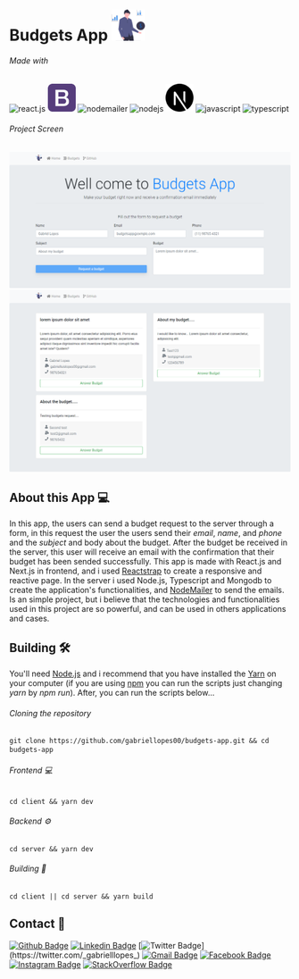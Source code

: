 <h1>
  Budgets App
  <img src="./client/public/main.svg" alt="Logo" width="60"/>
</h1>

###### Made with
<p>  
  <img src="https://devicon.dev/devicon.git/icons/react/react-original.svg" alt="react.js" width="50" height="50"/>   
  <img src="https://raw.githubusercontent.com/github/explore/80688e429a7d4ef2fca1e82350fe8e3517d3494d/topics/bootstrap/bootstrap.png" alt="bootstrap" width="50" height="50"/> 
  <img src="https://nodemailer.com/nm_logo_200x136.png" alt="nodemailer" width="60" height="50"/>  
  <img src="https://devicons.github.io/devicon/devicon.git/icons/nodejs/nodejs-original.svg" alt="nodejs" width="50" height="50"/>  
  <img src="./client/public/logo.svg" alt="next.js" width="50" height="50"/>
  <img src="https://devicons.github.io/devicon/devicon.git/icons/javascript/javascript-original.svg" alt="javascript" width="50" height="50"/>  
  <img src="https://devicons.github.io/devicon/devicon.git/icons/typescript/typescript-original.svg" alt="typescript" width="50" height="50"/>  
</p>

###### Project Screen

<img src="./.github/screen.png"/>
<img src="./.github/list.png"/>


## About this App 💻
In this app, the users can send a budget request to the server through a form, in this request the user the users send their *email*, *name*, and *phone* and the *subject* and body about the budget. After the budget be received in the server, this user will receive an email with the confirmation that their budget has been sended successfully.
This app is made with React.js and Next.js in frontend, and i used [Reactstrap](https://reactstrap.github.io/) to create a responsive and reactive page.
In the server i used Node.js, Typescript and Mongodb to create the application's functionalities, and [NodeMailer](https://nodemailer.com/about/) to send the emails.
Is an simple project, but i believe that the technologies and functionalities used in this project are so powerful, and can be used in others applications and cases.

## Building 🛠
You'll need [Node.js](https://nodejs.org) and i recommend that you have installed the [Yarn](https://classic.yarnpkg.com/en/docs/install/#windows-stable) on your computer (if you are using [npm](https://www.npmjs.com/) you can run the scripts just changing *yarn* by *npm run*). After, you can run the scripts below...

###### Cloning the repository
```
git clone https://github.com/gabriellopes00/budgets-app.git && cd budgets-app
```

###### Frontend 💻
```
cd client && yarn dev
```

###### Backend ⚙
```
cd server && yarn dev
```

###### Building 🔧
```
cd client || cd server && yarn build
```

## Contact 📱
[![Github Badge](https://img.shields.io/badge/-Github-000?style=flat-square&logo=Github&logoColor=white&link=https://github.com/gabriellopes00)](https://github.com/gabriellopes00)
[![Linkedin Badge](https://img.shields.io/badge/-LinkedIn-blue?style=flat-square&logo=Linkedin&logoColor=white&link=https://www.linkedin.com/in/gabriel-lopes-6625631b0/)](https://www.linkedin.com/in/gabriel-lopes-6625631b0/)
[![Twitter Badge](https://img.shields.io/badge/-Twitter-1ca0f1?style=flat-square&labelColor=1ca0f1&logo=twitter&logoColor=white&link=https://twitter.com/_gabrielllopes_)](https://twitter.com/_gabrielllopes_)
[![Gmail Badge](https://img.shields.io/badge/-Gmail-D14836?&style=flat-square&logo=Gmail&logoColor=white&link=mailto:gabrielluislopes00@gmail.com)](mailto:gabrielluislopes00@gmail.com)
[![Facebook Badge](	https://img.shields.io/badge/facebook-%231877F2.svg?&style=flat-square&logo=facebook&logoColor=white)](https://www.facebook.com/profile.php?id=100034920821684)
[![Instagram Badge](https://img.shields.io/badge/instagram-%23E4405F.svg?&style=flat-square&logo=instagram&logoColor=white)](https://www.instagram.com/_.gabriellopes/?hl=pt-br)
[![StackOverflow Badge](https://img.shields.io/badge/stack%20overflow-FE7A16?logo=stack-overflow&logoColor=white&style=flat-square)](https://stackoverflow.com/users/14099025/gabriel-lopes?tab=profile)